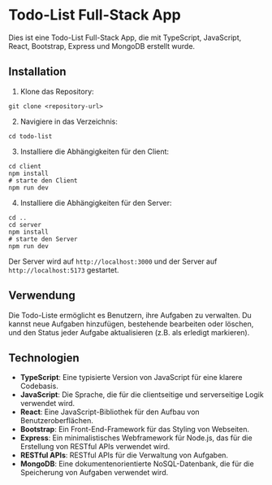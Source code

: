 # Todo-List Full-Stack App

Dies ist eine Todo-List Full-Stack App, die mit TypeScript, JavaScript, React, Bootstrap, Express und MongoDB erstellt wurde.

## Installation

1. Klone das Repository:

```
git clone <repository-url>
```

2. Navigiere in das Verzeichnis:

```
cd todo-list
```

3. Installiere die Abhängigkeiten für den Client:

```
cd client
npm install
# starte den Client
npm run dev
```

4. Installiere die Abhängigkeiten für den Server:

```
cd ..
cd server
npm install
# starte den Server 
npm run dev
```



Der Server wird auf `http://localhost:3000` und der Server auf `http://localhost:5173` gestartet.

## Verwendung

Die Todo-Liste ermöglicht es Benutzern, ihre Aufgaben zu verwalten. Du kannst neue Aufgaben hinzufügen, bestehende bearbeiten oder löschen, und den Status jeder Aufgabe aktualisieren (z.B. als erledigt markieren).

## Technologien

- **TypeScript**: Eine typisierte Version von JavaScript für eine klarere Codebasis.
- **JavaScript**: Die Sprache, die für die clientseitige und serverseitige Logik verwendet wird.
- **React**: Eine JavaScript-Bibliothek für den Aufbau von Benutzeroberflächen.
- **Bootstrap**: Ein Front-End-Framework für das Styling von Webseiten.
- **Express**: Ein minimalistisches Webframework für Node.js, das für die Erstellung von RESTful APIs verwendet wird.
- **RESTful APIs**: RESTful APIs für die Verwaltung von Aufgaben.
- **MongoDB**: Eine dokumentenorientierte NoSQL-Datenbank, die für die Speicherung von Aufgaben verwendet wird.


